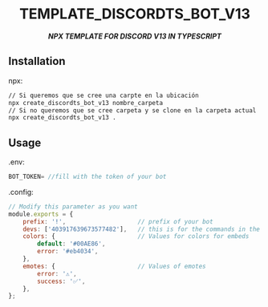 <div align="center">
<h1> TEMPLATE_DISCORDTS_BOT_V13 </h1>
<strong><i> NPX TEMPLATE FOR DISCORD V13 IN TYPESCRIPT</i></strong>
</div>

## Installation

npx:
```sh
// Si queremos que se cree una carpte en la ubicación
npx create_discordts_bot_v13 nombre_carpeta
// Si no queremos que se cree carpeta y se clone en la carpeta actual
npx create_discordts_bot_v13 .
```

## Usage

.env:
```js
BOT_TOKEN= //fill with the token of your bot
```

.config:
```js
// Modify this parameter as you want
module.exports = {
	prefix: '!',                    // prefix of your bot
	devs: ['403917639673577482'],   // this is for the commands in the category of dev
	colors: {                       // Values for colors for embeds
		default: '#00AE86', 
		error: '#eb4034',
	},
	emotes: {                       // Values of emotes
		error: '⚠️',
		success: '✅',
	},
};
```
